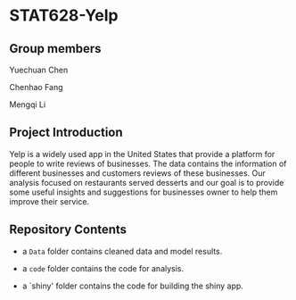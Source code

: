 # STAT628-Yelp

## Group members

Yuechuan Chen 

Chenhao Fang

Mengqi Li

## Project Introduction

Yelp is a widely used app in the United States that provide a platform for people to write reviews of businesses. The data contains the information of different businesses and customers reviews of these businesses. Our analysis focused on restaurants served desserts and our goal is to provide some useful insights and suggestions for businesses owner to help them improve their service.

## Repository Contents

* a `Data` folder contains cleaned data and model results.

* a `code` folder contains the code for analysis.

* a `shiny' folder contains the code for building the shiny app.
